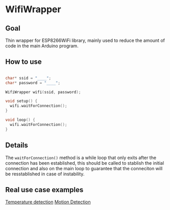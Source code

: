 # WifiWrapper

## Goal

Thin wrapper for ESP8266WiFi library, mainly used to reduce the amount of code in the main Arduino program.

## How to use

```c++

char* ssid = "____";
char* password = "____";

WifiWrapper wifi(ssid, password);

void setup() {
  wifi.waitForConnection();
}

void loop() {
  wifi.waitForConnection();
}
```

## Details

The `waitForConnection()` method is a while loop that only exits after the connection has been established, this should be called to stablish the initial connection and also on the main loop to guarantee that the conneciton will be resstablished in case of instability.

## Real use case examples

[Temperature detection](https://github.com/Juraci/temperature-detection/blob/master/temperature-detection.ino)
[Motion Detection](https://github.com/Juraci/motion-detection/blob/master/motion-detection.ino)
